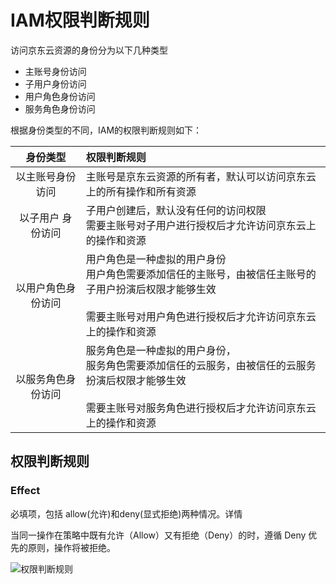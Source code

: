 # IAM权限判断规则

访问京东云资源的身份分为以下几种类型
 - 主账号身份访问
 - 子用户身份访问
 - 用户角色身份访问
 - 服务角色身份访问

根据身份类型的不同，IAM的权限判断规则如下：

|  身份类型 | 权限判断规则 |
| :----------: | :----------------- |
|  以主账号身份访问   |     主账号是京东云资源的所有者，默认可以访问京东云上的所有操作和所有资源      |
|  以子用户 身份访问  |     子用户创建后，默认没有任何的访问权限 <br>需要主账号对子用户进行授权后才允许访问京东云上的操作和资源</br>|
|  以用户角色身份访问   |   用户角色是一种虚拟的用户身份<br>用户角色需要添加信任的主账号，由被信任主账号的子用户扮演后权限才能够生效</br><br>需要主账号对用户角色进行授权后才允许访问京东云上的操作和资源</br>   |
|  以服务角色身份访问 |     服务角色是一种虚拟的用户身份，<br>服务角色需要添加信任的云服务，由被信任的云服务扮演后权限才能够生效</br><br>需要主账号对服务角色进行授权后才允许访问京东云上的操作和资源</br>      |

## 权限判断规则

### Effect

必填项，包括 allow(允许)和deny(显式拒绝)两种情况。详情

当同一操作在策略中既有允许（Allow）又有拒绝（Deny）的时，遵循 Deny 优先的原则，操作将被拒绝。

![权限判断规则](../../../../image/IAM/PolicyManagement/权限判断规则.jpg)
